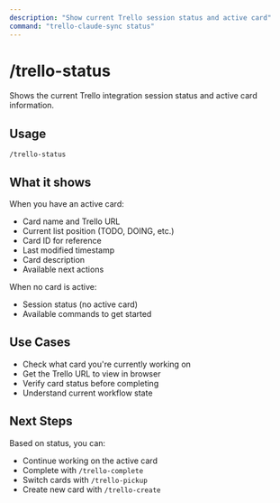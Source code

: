 ```yaml
---
description: "Show current Trello session status and active card"
command: "trello-claude-sync status"
---
```


# /trello-status

Shows the current Trello integration session status and active card information.

## Usage

```
/trello-status
```

## What it shows

When you have an active card:
- Card name and Trello URL
- Current list position (TODO, DOING, etc.)
- Card ID for reference
- Last modified timestamp
- Card description
- Available next actions

When no card is active:
- Session status (no active card)
- Available commands to get started

## Use Cases

- Check what card you're currently working on
- Get the Trello URL to view in browser
- Verify card status before completing
- Understand current workflow state

## Next Steps

Based on status, you can:
- Continue working on the active card
- Complete with `/trello-complete`
- Switch cards with `/trello-pickup`
- Create new card with `/trello-create`